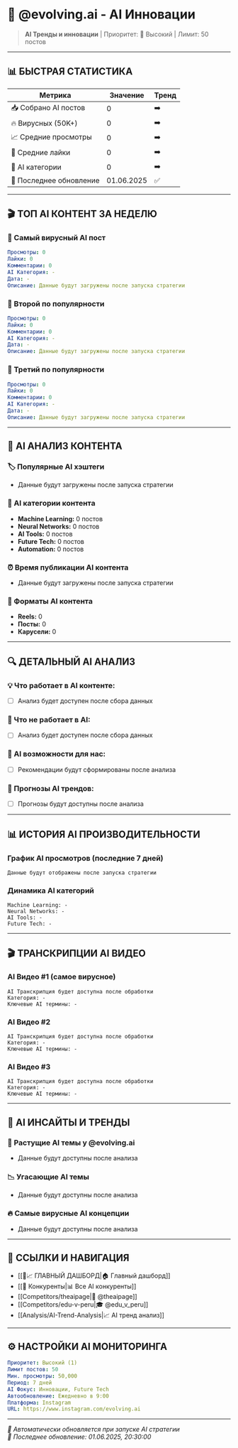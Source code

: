 # 🤖 @evolving.ai - AI Инновации

> **AI Тренды и инновации** | Приоритет: 🔴 Высокий | Лимит: 50 постов

---

## 📊 **БЫСТРАЯ СТАТИСТИКА**

| Метрика | Значение | Тренд |
|---------|----------|-------|
| 📥 Собрано AI постов | 0 | ➡️ |
| 🔥 Вирусных (50K+) | 0 | ➡️ |
| 📈 Средние просмотры | 0 | ➡️ |
| 💬 Средние лайки | 0 | ➡️ |
| 🤖 AI категории | 0 | ➡️ |
| 📅 Последнее обновление | 01.06.2025 | ✅ |

---

## 🎬 **ТОП AI КОНТЕНТ ЗА НЕДЕЛЮ**

### 🥇 Самый вирусный AI пост
```yaml
Просмотры: 0
Лайки: 0
Комментарии: 0
AI Категория: -
Дата: -
Описание: Данные будут загружены после запуска стратегии
```

### 🥈 Второй по популярности
```yaml
Просмотры: 0
Лайки: 0
Комментарии: 0
AI Категория: -
Дата: -
Описание: Данные будут загружены после запуска стратегии
```

### 🥉 Третий по популярности
```yaml
Просмотры: 0
Лайки: 0
Комментарии: 0
AI Категория: -
Дата: -
Описание: Данные будут загружены после запуска стратегии
```

---

## 🤖 **AI АНАЛИЗ КОНТЕНТА**

### 🏷️ Популярные AI хэштеги
- Данные будут загружены после запуска стратегии

### 🧠 AI категории контента
- **Machine Learning:** 0 постов
- **Neural Networks:** 0 постов  
- **AI Tools:** 0 постов
- **Future Tech:** 0 постов
- **Automation:** 0 постов

### ⏰ Время публикации AI контента
- Данные будут загружены после запуска стратегии

### 📱 Форматы AI контента
- **Reels:** 0
- **Посты:** 0
- **Карусели:** 0

---

## 🔍 **ДЕТАЛЬНЫЙ AI АНАЛИЗ**

### 💡 Что работает в AI контенте:
- [ ] Анализ будет доступен после сбора данных

### 🚫 Что не работает в AI:
- [ ] Анализ будет доступен после сбора данных

### 🎯 AI возможности для нас:
- [ ] Рекомендации будут сформированы после анализа

### 🔮 Прогнозы AI трендов:
- [ ] Прогнозы будут доступны после анализа

---

## 📊 **ИСТОРИЯ AI ПРОИЗВОДИТЕЛЬНОСТИ**

### График AI просмотров (последние 7 дней)
```
Данные будут отображены после запуска стратегии
```

### Динамика AI категорий
```
Machine Learning: -
Neural Networks: -
AI Tools: -
Future Tech: -
```

---

## 🎬 **ТРАНСКРИПЦИИ AI ВИДЕО**

### AI Видео #1 (самое вирусное)
```
AI Транскрипция будет доступна после обработки
Категория: -
Ключевые AI термины: -
```

### AI Видео #2
```
AI Транскрипция будет доступна после обработки
Категория: -
Ключевые AI термины: -
```

### AI Видео #3
```
AI Транскрипция будет доступна после обработки
Категория: -
Ключевые AI термины: -
```

---

## 🤖 **AI ИНСАЙТЫ И ТРЕНДЫ**

### 🚀 Растущие AI темы у @evolving.ai
- Данные будут доступны после анализа

### 📉 Угасающие AI темы
- Данные будут доступны после анализа

### 🔥 Самые вирусные AI концепции
- Данные будут доступны после анализа

---

## 🔗 **ССЫЛКИ И НАВИГАЦИЯ**

- [[🤖📈 ГЛАВНЫЙ ДАШБОРД|🏠 Главный дашборд]]
- [[👥 Конкуренты|📊 Все AI конкуренты]]
- [[Competitors/theaipage|🤖 @theaipage]]
- [[Competitors/edu-v-peru|🎓 @edu_v_peru]]
- [[Analysis/AI-Trend-Analysis|📈 AI тренд анализ]]

---

## ⚙️ **НАСТРОЙКИ AI МОНИТОРИНГА**

```yaml
Приоритет: Высокий (1)
Лимит постов: 50
Мин. просмотры: 50,000
Период: 7 дней
AI Фокус: Инновации, Future Tech
Автообновление: Ежедневно в 9:00
Платформа: Instagram
URL: https://www.instagram.com/evolving.ai
```

---

*🤖 Автоматически обновляется при запуске AI стратегии*  
*📅 Последнее обновление: 01.06.2025, 20:30:00*
